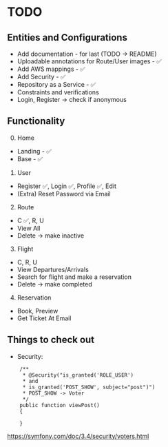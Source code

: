 # TODO

## Entities and Configurations
- Add documentation - for last (TODO -> README)
- Uploadable annotations for Route/User images - ✅
- Add AWS mappings - ✅
- Add Security - ✅
- Repository as a Service - ✅
- Constraints and verifications
- Login, Register -> check if anonymous

## Functionality
0. Home
- Landing - ✅
- Base - ✅
1. User 
- Register ✅, Login ✅, Profile ✅, Edit
- (Extra) Reset Password via Email
2. Route 
- C ✅, R, U 
- View All 
- Delete -> make inactive
3. Flight 
- C, R, U 
- View Departures/Arrivals 
- Search for flight and make a reservation 
- Delete -> make completed
4. Reservation 
- Book, Preview 
- Get Ticket At Email

## Things to check out
- Security:
```
    /**
     * @Security("is_granted('ROLE_USER') 
     * and 
     * is_granted('POST_SHOW', subject="post")")
     * POST_SHOW -> Voter
     */
    public function viewPost()
    {

    }
```
https://symfony.com/doc/3.4/security/voters.html
